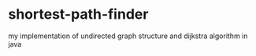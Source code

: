 # shortest-path-finder
my implementation of undirected graph structure and dijkstra algorithm in java
